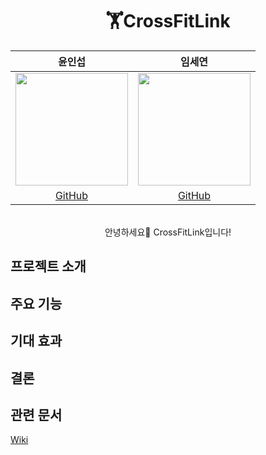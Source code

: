 <div align=center>
  
# 🏋️CrossFitLink 

| 윤인섭 | 임세연 |
| :---: | :---: |
| <img src="https://avatars.githubusercontent.com/u/55538952?v=4" width="180" height="180"/> | <img src="https://avatars.githubusercontent.com/u/124178635?v=4" width="180" height="180"/> |
|[GitHub](https://github.com/insub2004)|[GitHub](https://github.com/caboooom)

<br>
안녕하세요👋
CrossFitLink입니다!

</div>

## 프로젝트 소개

## 주요 기능

## 기대 효과

## 결론

## 관련 문서

[Wiki](https://github.com/CrossFitLink/.github/wiki)
